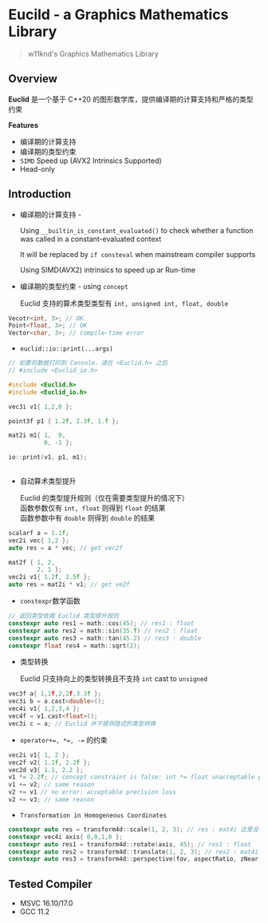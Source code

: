 # Eucild - a Graphics Mathematics Library
> w11knd's Graphics Mathematics Library

## Overview
**Euclid** 是一个基于 C++20 的图形数学库，提供编译期的计算支持和严格的类型约束

**Features**
- 编译期的计算支持
- 编译期的类型约束
- ```SIMD``` Speed up (AVX2 Intrinsics Supported)
- Head-only

## Introduction
- 编译期的计算支持 - 

  Using ```__builtin_is_constant_evaluated()``` to check whether a function was called in a constant-evaluated context
  
  It will be replaced by ```if consteval``` when mainstream compiler supports
  
  Using SIMD(AVX2) intrinsics to speed up ar Run-time

- 编译期的类型约束 - using ```concept```
    
    Euclid 支持的算术类型类型有 ```int, unsigned int, float, double```
```c++
Vecotr<int, 3>; // OK
Point<float, 3>; // OK
Vector<char, 3>; // compile-time error
```
- ```euclid::io::print(...args)```
```c++
// 如要将数据打印到 Console，请在 <Euclid.h> 之后 
// #include <Euclid_io.h>

#include <Euclid.h>
#include <Euclid_io.h>

vec3i v1{ 1,2,0 };

point3f p1 { 1.2f, 2.3f, 1.f };

mat2i m1{ 1,  0,
          0, -1 };

io::print(v1, p1, m1);
          
```


- 自动算术类型提升
    
    Euclid 的类型提升规则（仅在需要类型提升的情况下）\
    函数参数仅有 ```int, float``` 则得到 ```float``` 的结果 \
    函数参数中有 ```double``` 则得到 ```double``` 的结果

```c++
scalarf a = 1.1f;
vec2i vec{ 1,2 };
auto res = a * vec; // get vec2f

mat2f { 1, 2,
        2, 1 };
vec2i v1{ 1.2f, 2.5f };
auto res = mat2i * v1; // get ve2f
```

- ```constexpr```数学函数
```c++
// 返回类型依据 Euclid 类型提升规则
constexpr auto res1 = math::cos(45); // res1 : float
constexpr auto res2 = math::sin(35.f) // res2 : float
constexpr auto res3 = math::tan(45.2) // res3 : double
constexpr float res4 = math::sqrt(2);
```

- 类型转换

    Euclid 只支持向上的类型转换且不支持 ```int``` cast to ```unsigned```
```c++
vec3f a{ 1,1f,2,2f,3.3f };
vec3i b = a.cast<double>();
vec4i v1{ 1,2,3,4 };
vec4f = v1.cast<float>();
vec3i c = a; // Euclid 并不提供隐式的类型转换
```

- ```operator+=, *=, -=``` 的约束
```c++
vec2i v1{ 1, 2 };
vec2f v2{ 1.1f, 2.2f };
vec2d v3{ 1.1, 2.2 };
v1 *= 2.2f; // concept constraint is false: int *= float unacceptable precision loss
v1 += v2; // same reason
v2 += v1 // no error: acceptable precision loss
v2 += v3; // same reason
```

- ```Transformation in Homogeneous Coordinates```
```c++
constexpr auto res = transform4d::scale(1, 2, 3); // res : mat4i 这里没有必要提升类型
constexpr vec4i axis{ 0,0,1,0 };
constexpr auto res1 = transform4d::rotate(axis, 45); // res1 : float
constexpr auto res2 = transform4d::translate(1, 2, 3); // res2 : mat4i same reason with res
constexpr auto res3 = transform4d::perspective(fov, aspectRatio, zNear, zFar); // 返回类型依据 Euclid 类型提升原则
```
## Tested Compiler
- MSVC 16.10/17.0
- GCC 11.2
